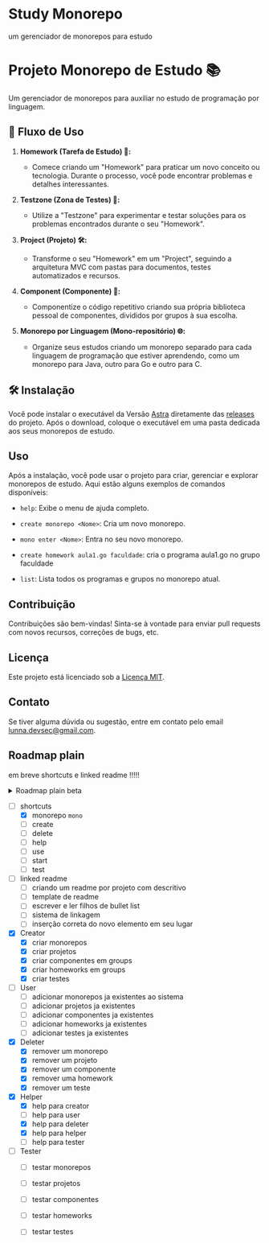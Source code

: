 # Study Monorepo
 um gerenciador de monorepos para estudo

# Projeto Monorepo de Estudo 📚

Um gerenciador de monorepos para auxiliar no estudo de programação por linguagem.

## 🚀 Fluxo de Uso

1. **Homework (Tarefa de Estudo) 📝:**
   - Comece criando um "Homework" para praticar um novo conceito ou tecnologia. Durante o processo, você pode encontrar problemas e detalhes interessantes.

2. **Testzone (Zona de Testes) 🧪:**
   - Utilize a "Testzone" para experimentar e testar soluções para os problemas encontrados durante o seu "Homework".

3. **Project (Projeto) 🛠️:**
   - Transforme o seu "Homework" em um "Project", seguindo a arquitetura MVC com pastas para documentos, testes automatizados e recursos.

4. **Component (Componente) 🧩:**
   - Componentize o código repetitivo criando sua própria biblioteca pessoal de componentes, divididos por grupos à sua escolha.

5. **Monorepo por Linguagem (Mono-repositório) 🌐:**
   - Organize seus estudos criando um monorepo separado para cada linguagem de programação que estiver aprendendo, como um monorepo para Java, outro para Go e outro para C.

## 🛠️ Instalação

Você pode instalar o executável da Versão [Astra](https://github.com/luadevsec/Study-Monorepo/releases/tag/V1.2) diretamente das [releases](https://github.com/luadevsec/Study-Monorepo/releases) do projeto. Após o download, coloque o executável em uma pasta dedicada aos seus monorepos de estudo.

## Uso

Após a instalação, você pode usar o projeto para criar, gerenciar e explorar monorepos de estudo. Aqui estão alguns exemplos de comandos disponíveis:

- `help`: Exibe o menu de ajuda completo.
- `create monorepo <Nome>`: Cria um novo monorepo.
- `mono enter <Nome>`: Entra no seu novo monorepo.

- `create homework aula1.go faculdade`: cria o programa aula1.go no grupo faculdade
- `list`: Lista todos os programas e grupos no monorepo atual.

## Contribuição

Contribuições são bem-vindas! Sinta-se à vontade para enviar pull requests com novos recursos, correções de bugs, etc.

## Licença

Este projeto está licenciado sob a [Licença MIT](LICENSE).

## Contato

Se tiver alguma dúvida ou sugestão, entre em contato pelo email [lunna.devsec@gmail.com](mailto:lunna.devsec@gmail.com).



Roadmap plain
---------------------------------------------------------

em breve shortcuts e linked readme !!!!!

<details>
   <summary>Roadmap plain beta</summary>

 - [x] criar uma estrutura basica para ser escalada
   - [x] implementar o padrão strategy para escalabilidade de funções
      - [x] criar o metodo menu help
         - [x] sair do monolito, criação de classes externas e independentes
         - [x] implementar um padrão de comandos
         - [x] refatorar o fluxo de execução
      - [x] criar o metodo exit
   - [x] gestão de monorepo completa
      - [x] logar em um monorepo
      - [x] sair do monorepo
      - [x] criar um monorepo
      - [x] remover um monorepo

</details>


 - [ ] shortcuts
   - [x] monorepo `mono`
   - [ ] create
   - [ ] delete
   - [ ] help
   - [ ] use
   - [ ] start
   - [ ] test 
 - [ ] linked readme
   - [ ] criando um readme por projeto com descritivo
   - [ ] template de readme
   - [ ] escrever e ler filhos de bullet list
   - [ ] sistema de linkagem
   - [ ] inserção correta do novo elemento em seu lugar

 - [x] Creator
   - [x] criar monorepos
   - [x] criar projetos
   - [x] criar componentes em groups
   - [x] criar homeworks em groups
   - [x] criar testes
 - [ ] User
   - [ ] adicionar monorepos ja existentes ao sistema
   - [ ] adicionar projetos ja existentes
   - [ ] adicionar componentes ja existentes
   - [ ] adicionar homeworks ja existentes
   - [ ] adicionar testes ja existentes
 - [x] Deleter
   - [x] remover um monorepo
   - [x] remover um projeto
   - [x] remover um componente
   - [x] remover uma homework
   - [x] remover um teste
 - [x] Helper
   - [x] help para creator
   - [ ] help para user
   - [x] help para deleter
   - [x] help para helper
   - [ ] help para tester
 - [ ] Tester
   - [ ] testar monorepos
   - [ ] testar projetos
   - [ ] testar componentes
   - [ ] testar homeworks
   - [ ] testar testes


